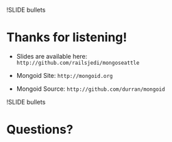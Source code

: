 !SLIDE bullets

# Thanks for listening!

* Slides are available here: <br>`http://github.com/railsjedi/mongoseattle`

* Mongoid Site: `http://mongoid.org`

* Mongoid Source: `http://github.com/durran/mongoid`


!SLIDE bullets

# Questions?

